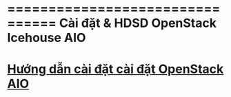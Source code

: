 ================================
Cài đặt & HDSD OpenStack Icehouse AIO
================================


[Hướng dẫn cài đặt cài đặt OpenStack AIO](hd-caidat-openstack-icehouse-aio.rst)
=========================================


